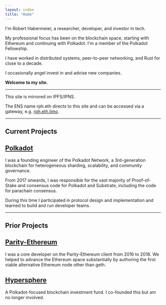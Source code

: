 ```yaml
---
layout: index
title: "Home"
---
```


I'm Robert Habermeier, a researcher, developer, and investor in tech.


My professional focus has been on the blockchain space, starting with Ethereum and continuing with Polkadot. I'm a member of the Polkadot Fellowship.
  
I have worked in distributed systems, peer-to-peer networking, and Rust for close to a decade.

I occasionally angel invest in and advise new companies.

**Welcome to my site.**

---

This site is mirrored on IPFS/IPNS.

The ENS name rph.eth directs to this site and can be accessed via a gateway, e.g. [rph.eth.limo](https://rph.eth.limo).

---

## Current Projects

## [Polkadot](https://polkadot.network)
I was a founding engineer of the Polkadot Network, a 3rd-generation blockchain for heterogeneous sharding, scalability, and community governance.
  
From 2017 onwards, I was responsible for the vast majority of Proof-of-Stake and consensus code for Polkadot and Substrate, including the code for parachain consensus.
  
During this time I participated in protocol design and implementation and learned to build and run developer teams.

---

## Prior Projects

## [Parity-Ethereum](https://github.com/openethereum/parity-ethereum)

I was a core developer on the Parity-Ethereum client from 2016 to 2018. We helped to advance the Ethereum space substantially by authoring the first viable alternative Ethereum node other than geth.

## [Hypersphere](https://hypersphere.ventures) 

A Polkadot-focused blockchain investment fund. I co-founded this but am no longer involved.